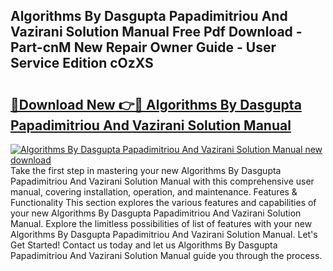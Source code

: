 ## Algorithms By Dasgupta Papadimitriou And Vazirani Solution Manual Free Pdf Download - Part-cnM New Repair Owner Guide - User Service Edition cOzXS

# <h2><a href="http://bc11925.oget.top/?id=Algorithms+By+Dasgupta+Papadimitriou+And+Vazirani+Solution+Manual">🔗Download New 👉🔴 Algorithms By Dasgupta Papadimitriou And Vazirani Solution Manual</a></h2>

[![Algorithms By Dasgupta Papadimitriou And Vazirani Solution Manual new download](https://i.imgur.com/5g1atiW.png)](http://bc11925.oget.top/?id=Algorithms+By+Dasgupta+Papadimitriou+And+Vazirani+Solution+Manual)
Take the first step in mastering your new Algorithms By Dasgupta Papadimitriou And Vazirani Solution Manual with this comprehensive user manual, covering installation, operation, and maintenance. Features & Functionality This section explores the various features and capabilities of your new Algorithms By Dasgupta Papadimitriou And Vazirani Solution Manual. Explore the limitless possibilities of list of features with your new Algorithms By Dasgupta Papadimitriou And Vazirani Solution Manual. Let's Get Started! Contact us today and let us Algorithms By Dasgupta Papadimitriou And Vazirani Solution Manual guide you through the process.

